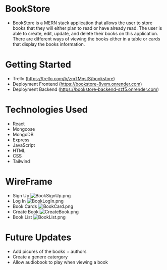 # BookStore
- BookStore is a MERN stack application that allows the user to store books that they will either plan to read or have already read. The user is able to create, edit, update, and delete their books on this application. There are different ways of viewing the books either in a table or cards that display the books information.

# Getting Started

- Trello (https://trello.com/b/zmTMnstS/bookstore)
- Deployment Frontend (https://bookstore-8vxm.onrender.com)
- Deployment Backend (https://bookstore-backend-szf5.onrender.com)

# Technologies Used

- React
- Mongoose
- MongoDB
- Express
- JavaScript
- HTML
- CSS
- Tailwind

# WireFrame
- Sign Up
![BookSignUp](images:Wireframe.png).png
- Log In
![BookLogIn](images:Wireframe.png).png
- Book Cards
![BookCard](images:Wireframe.png).png
- Create Book
![CreateBook](images:Wireframe.png).png
- Book List
![BookList](images:Wireframe.png).png

# Future Updates

- Add picures of the books + authors
- Create a genere catergory
- Allow audiobook to play when viewing a book